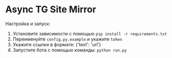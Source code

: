 # Async TG Site Mirror

Настройка и запуск:

1. Установите зависимости с помощью `pip install -r requirements.txt`
2. Переименуйте `config.py.example` и укажите `token`
3. Укажите ссылки в формате: {'text': 'url'}
4. Запустите бота с помощью команды: `python run.py`
